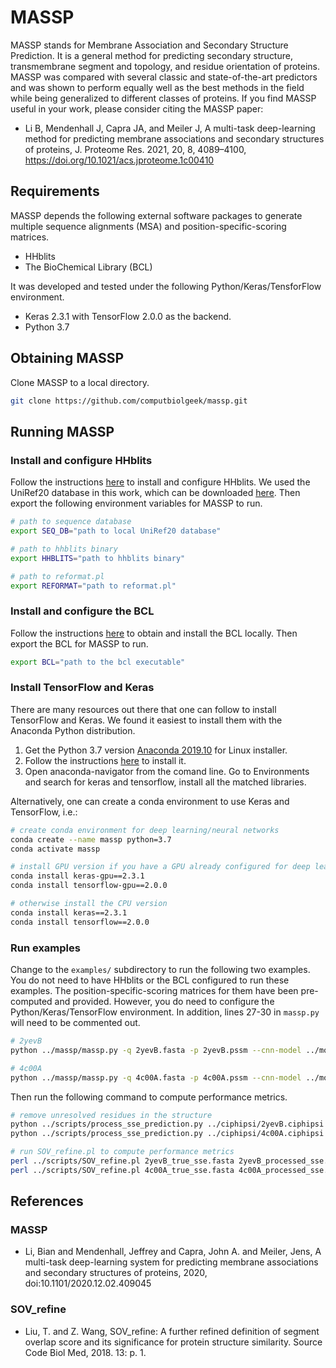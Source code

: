 # MASSP
MASSP stands for Membrane Association and Secondary Structure Prediction. It is a general method for predicting secondary structure, transmembrane segment and topology, and residue orientation of proteins. MASSP was compared with several classic and state-of-the-art predictors and was shown to perform equally well as the best methods in the field while being generalized to different classes of proteins. If you find MASSP useful in your work, please consider citing the MASSP paper: 
* Li B, Mendenhall J, Capra JA, and Meiler J, A multi-task deep-learning method for predicting membrane associations and secondary structures of proteins, J. Proteome Res. 2021, 20, 8, 4089–4100, https://doi.org/10.1021/acs.jproteome.1c00410

## Requirements
MASSP depends the following external software packages to generate multiple sequence alignments (MSA) and position-specific-scoring matrices.
  * HHblits
  * The BioChemical Library (BCL)

It was developed and tested under the following Python/Keras/TensforFlow environment.
  * Keras 2.3.1 with TensorFlow 2.0.0 as the backend.
  * Python 3.7

## Obtaining MASSP
Clone MASSP to a local directory.
```bash
git clone https://github.com/computbiolgeek/massp.git
```

## Running MASSP
### Install and configure HHblits
Follow the instructions [here](https://github.com/soedinglab/hh-suite) to install and configure HHblits. We used the UniRef20 database in this work, which can be downloaded [here](http://wwwuser.gwdg.de/~compbiol/data/hhsuite/databases/hhsuite_dbs/old-releases/). Then export the following environment variables for MASSP to run.
```bash
# path to sequence database
export SEQ_DB="path to local UniRef20 database"

# path to hhblits binary
export HHBLITS="path to hhblits binary"

# path to reformat.pl
export REFORMAT="path to reformat.pl"
```

### Install and configure the BCL
Follow the instructions [here](http://www.meilerlab.org/index.php/bclcommons/show/b_apps_id/1) to obtain and install the BCL locally. Then export the BCL for MASSP to run.
```bash
export BCL="path to the bcl executable"
```

### Install TensorFlow and Keras
There are many resources out there that one can follow to install TensorFlow and Keras. We found it easiest to install them with the Anaconda Python distribution.
1. Get the Python 3.7 version [Anaconda 2019.10](https://www.anaconda.com/distribution/) for Linux installer. 
2. Follow the instructions [here](https://docs.anaconda.com/anaconda/install/linux/) to install it.
3. Open anaconda-navigator from the comand line. Go to Environments and search for keras and tensorflow, install all the matched libraries.

Alternatively, one can create a conda environment to use Keras and TensorFlow, i.e.:
```bash
# create conda environment for deep learning/neural networks
conda create --name massp python=3.7
conda activate massp

# install GPU version if you have a GPU already configured for deep learning
conda install keras-gpu==2.3.1
conda install tensorflow-gpu==2.0.0

# otherwise install the CPU version
conda install keras==2.3.1
conda install tensorflow==2.0.0
```

### Run examples
Change to the `examples/` subdirectory to run the following two examples. You do not need to have HHblits or the BCL configured to run these examples. The position-specific-scoring matrices for them have been pre-computed and provided. However, you do need to configure the Python/Keras/TensorFlow environment. In addition, lines 27-30 in `massp.py` will need to be commented out.
```bash
# 2yevB
python ../massp/massp.py -q 2yevB.fasta -p 2yevB.pssm --cnn-model ../models/final_cnn_model.h5 --lstm-model ../models/final_lstm_model.h5 --tokenizer ../models/tokenizer.pickle --output-prefix 2yevB

# 4c00A
python ../massp/massp.py -q 4c00A.fasta -p 4c00A.pssm --cnn-model ../models/final_cnn_model.h5 --lstm-model ../models/final_lstm_model.h5 --tokenizer ../models/tokenizer.pickle --output-prefix 4c00A
```
Then run the following command to compute performance metrics.
```bash
# remove unresolved residues in the structure
python ../scripts/process_sse_prediction.py ../ciphipsi/2yevB.ciphipsi 2yevB_predicted_sse.fasta 2yevB
python ../scripts/process_sse_prediction.py ../ciphipsi/4c00A.ciphipsi 4c00A_predicted_sse.fasta 4c00A

# run SOV_refine.pl to compute performance metrics
perl ../scripts/SOV_refine.pl 2yevB_true_sse.fasta 2yevB_processed_sse.fasta
perl ../scripts/SOV_refine.pl 4c00A_true_sse.fasta 4c00A_processed_sse.fasta
```


## References
### MASSP
* Li, Bian and Mendenhall, Jeffrey and Capra, John A. and Meiler, Jens, A multi-task deep-learning system for predicting membrane associations and secondary structures of proteins, 2020, doi:10.1101/2020.12.02.409045
### SOV_refine
* Liu, T. and Z. Wang, SOV_refine: A further refined definition of segment overlap score and its significance for protein structure similarity. Source Code Biol Med, 2018. 13: p. 1.
